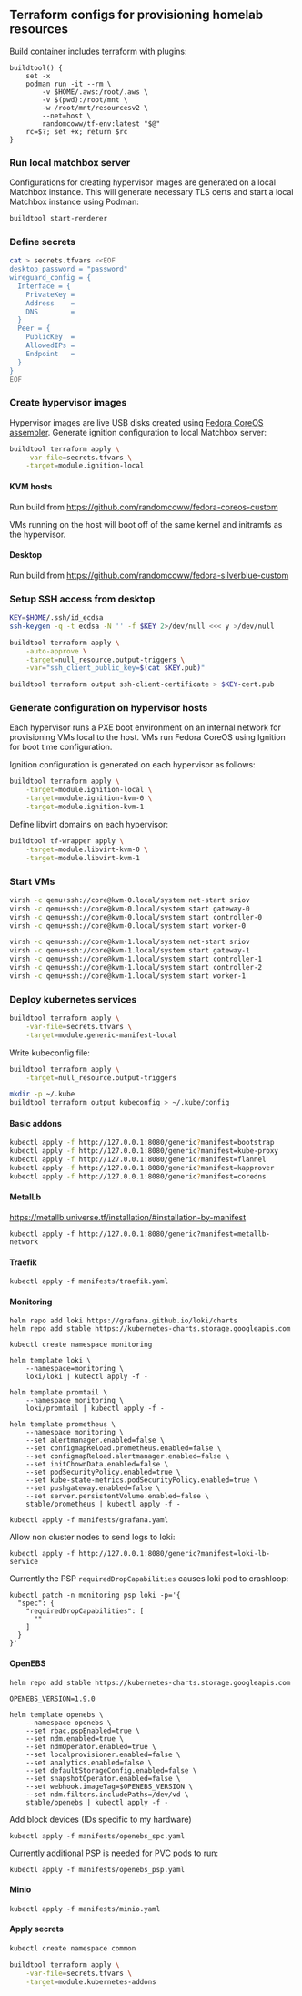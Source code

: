 ## Terraform configs for provisioning homelab resources

Build container includes terraform with plugins:

```
buildtool() {
    set -x
    podman run -it --rm \
        -v $HOME/.aws:/root/.aws \
        -v $(pwd):/root/mnt \
        -w /root/mnt/resourcesv2 \
        --net=host \
        randomcoww/tf-env:latest "$@"
    rc=$?; set +x; return $rc
}
```

### Run local matchbox server

Configurations for creating hypervisor images are generated on a local Matchbox instance. This will generate necessary TLS certs and start a local Matchbox instance using Podman:

```bash
buildtool start-renderer
```

### Define secrets

```bash
cat > secrets.tfvars <<EOF
desktop_password = "password"
wireguard_config = {
  Interface = {
    PrivateKey =
    Address    =
    DNS        =
  }
  Peer = {
    PublicKey  =
    AllowedIPs =
    Endpoint   =
  }
}
EOF
```

### Create hypervisor images

Hypervisor images are live USB disks created using [Fedora CoreOS assembler](https://github.com/coreos/coreos-assembler). Generate ignition configuration to local Matchbox server:

```bash
buildtool terraform apply \
    -var-file=secrets.tfvars \
    -target=module.ignition-local
```

#### KVM hosts

Run build from https://github.com/randomcoww/fedora-coreos-custom

VMs running on the host will boot off of the same kernel and initramfs as the hypervisor.

#### Desktop

Run build from https://github.com/randomcoww/fedora-silverblue-custom

### Setup SSH access from desktop

```bash
KEY=$HOME/.ssh/id_ecdsa
ssh-keygen -q -t ecdsa -N '' -f $KEY 2>/dev/null <<< y >/dev/null

buildtool terraform apply \
    -auto-approve \
    -target=null_resource.output-triggers \
    -var="ssh_client_public_key=$(cat $KEY.pub)"

buildtool terraform output ssh-client-certificate > $KEY-cert.pub
```

### Generate configuration on hypervisor hosts

Each hypervisor runs a PXE boot environment on an internal network for provisioning VMs local to the host. VMs run Fedora CoreOS using Ignition for boot time configuration.

Ignition configuration is generated on each hypervisor as follows:

```bash
buildtool terraform apply \
    -target=module.ignition-local \
    -target=module.ignition-kvm-0 \
    -target=module.ignition-kvm-1
```

Define libvirt domains on each hypervisor:

```bash
buildtool tf-wrapper apply \
    -target=module.libvirt-kvm-0 \
    -target=module.libvirt-kvm-1
```

### Start VMs

```bash
virsh -c qemu+ssh://core@kvm-0.local/system net-start sriov
virsh -c qemu+ssh://core@kvm-0.local/system start gateway-0
virsh -c qemu+ssh://core@kvm-0.local/system start controller-0
virsh -c qemu+ssh://core@kvm-0.local/system start worker-0

virsh -c qemu+ssh://core@kvm-1.local/system net-start sriov
virsh -c qemu+ssh://core@kvm-1.local/system start gateway-1
virsh -c qemu+ssh://core@kvm-1.local/system start controller-1
virsh -c qemu+ssh://core@kvm-1.local/system start controller-2
virsh -c qemu+ssh://core@kvm-1.local/system start worker-1
```

### Deploy kubernetes services

```bash
buildtool terraform apply \
    -var-file=secrets.tfvars \
    -target=module.generic-manifest-local
```

Write kubeconfig file:

```bash
buildtool terraform apply \
    -target=null_resource.output-triggers

mkdir -p ~/.kube
buildtool terraform output kubeconfig > ~/.kube/config
```

#### Basic addons

```bash
kubectl apply -f http://127.0.0.1:8080/generic?manifest=bootstrap
kubectl apply -f http://127.0.0.1:8080/generic?manifest=kube-proxy
kubectl apply -f http://127.0.0.1:8080/generic?manifest=flannel
kubectl apply -f http://127.0.0.1:8080/generic?manifest=kapprover
kubectl apply -f http://127.0.0.1:8080/generic?manifest=coredns
```

#### MetalLb

https://metallb.universe.tf/installation/#installation-by-manifest

```
kubectl apply -f http://127.0.0.1:8080/generic?manifest=metallb-network
```

#### Traefik

```
kubectl apply -f manifests/traefik.yaml
```

#### Monitoring

```
helm repo add loki https://grafana.github.io/loki/charts
helm repo add stable https://kubernetes-charts.storage.googleapis.com

kubectl create namespace monitoring

helm template loki \
    --namespace=monitoring \
    loki/loki | kubectl apply -f -

helm template promtail \
    --namespace monitoring \
    loki/promtail | kubectl apply -f -

helm template prometheus \
    --namespace monitoring \
    --set alertmanager.enabled=false \
    --set configmapReload.prometheus.enabled=false \
    --set configmapReload.alertmanager.enabled=false \
    --set initChownData.enabled=false \
    --set podSecurityPolicy.enabled=true \
    --set kube-state-metrics.podSecurityPolicy.enabled=true \
    --set pushgateway.enabled=false \
    --set server.persistentVolume.enabled=false \
    stable/prometheus | kubectl apply -f -

kubectl apply -f manifests/grafana.yaml
```
Allow non cluster nodes to send logs to loki:

```
kubectl apply -f http://127.0.0.1:8080/generic?manifest=loki-lb-service
```

Currently the PSP `requiredDropCapabilities` causes loki pod to crashloop:
```
kubectl patch -n monitoring psp loki -p='{
  "spec": {
    "requiredDropCapabilities": [
      ""
    ]
  }
}'
```

#### OpenEBS

```
helm repo add stable https://kubernetes-charts.storage.googleapis.com

OPENEBS_VERSION=1.9.0

helm template openebs \
    --namespace openebs \
    --set rbac.pspEnabled=true \
    --set ndm.enabled=true \
    --set ndmOperator.enabled=true \
    --set localprovisioner.enabled=false \
    --set analytics.enabled=false \
    --set defaultStorageConfig.enabled=false \
    --set snapshotOperator.enabled=false \
    --set webhook.imageTag=$OPENEBS_VERSION \
    --set ndm.filters.includePaths=/dev/vd \
    stable/openebs | kubectl apply -f -
```

Add block devices (IDs specific to my hardware)
```
kubectl apply -f manifests/openebs_spc.yaml
```

Currently additional PSP is needed for PVC pods to run:
```
kubectl apply -f manifests/openebs_psp.yaml
```

#### Minio

```
kubectl apply -f manifests/minio.yaml
```

#### Apply secrets

```bash
kubectl create namespace common

buildtool terraform apply \
    -var-file=secrets.tfvars \
    -target=module.kubernetes-addons
```
